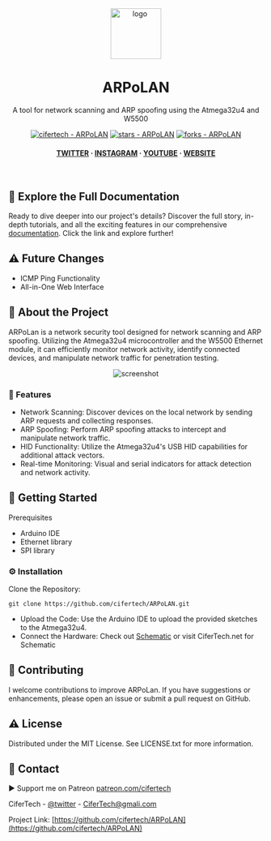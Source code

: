 <div align="center">

  <img src="https://user-images.githubusercontent.com/62047147/195847997-97553030-3b79-4643-9f2c-1f04bba6b989.png" alt="logo" width="100" height="auto" />
  <h1>ARPoLAN</h1>
   
  <p>
    A tool for network scanning and ARP spoofing using the Atmega32u4 and W5500
  </p>
   

 
<!-- Badges -->

<a href="https://github.com/cifertech/ARPoLAN" title="Go to GitHub repo"><img src="https://img.shields.io/static/v1?label=cifertech&message=ARPoLAN&color=white&logo=github" alt="cifertech - ARPoLAN"></a>
<a href="https://github.com/cifertech/ARPoLAN"><img src="https://img.shields.io/github/stars/cifertech/ARPoLAN?style=social" alt="stars - ARPoLAN"></a>
<a href="https://github.com/cifertech/ARPoLAN"><img src="https://img.shields.io/github/forks/cifertech/ARPoLAN?style=social" alt="forks - ARPoLAN"></a>
   
<h4>
    <a href="https://twitter.com/cifertech1">TWITTER</a>
  <span> · </span>
    <a href="https://www.instagram.com/cifertech/">INSTAGRAM</a>
  <span> · </span>
    <a href="https://www.youtube.com/c/techcifer">YOUTUBE</a>
  <span> · </span>
    <a href="https://cifertech.net/">WEBSITE</a>
  </h4>
</div> 
 
<br />


## 📖 Explore the Full Documentation

Ready to dive deeper into our project's details? Discover the full story, in-depth tutorials, and all the exciting features in our comprehensive [documentation](https://cifertech.net/esp32-div-your-swiss-army-knife-for-wireless-networks/). Click the link and explore further!


## ⚠ Future Changes
- ICMP Ping Functionality
- All-in-One Web Interface
  

<!-- About the Project -->
## :star2: About the Project
ARPoLan is a network security tool designed for network scanning and ARP spoofing. Utilizing the Atmega32u4 microcontroller and the W5500 Ethernet module, it can efficiently monitor network activity, identify connected devices, and manipulate network traffic for penetration testing.



<div align="center"> 
  <img src="https://github.com/cifertech/ARPoLAN/assets/62047147/593631ab-769f-4ccb-b27d-4ea4459a8fac" alt="screenshot" width="Auto" height="Auto" />
</div>


<!-- Features -->
### 🎯 Features

- Network Scanning: Discover devices on the local network by sending ARP requests and collecting responses.
- ARP Spoofing: Perform ARP spoofing attacks to intercept and manipulate network traffic.
- HID Functionality: Utilize the Atmega32u4's USB HID capabilities for additional attack vectors.
- Real-time Monitoring: Visual and serial indicators for attack detection and network activity.


<!-- etting Started -->
## 🧰 Getting Started
Prerequisites
- Arduino IDE
- Ethernet library
- SPI library

<!-- Installation -->
### ⚙️ Installation
Clone the Repository:
```
git clone https://github.com/cifertech/ARPoLAN.git
```
- Upload the Code: Use the Arduino IDE to upload the provided sketches to the Atmega32u4.
- Connect the Hardware: Check out [Schematic](https://github.com/cifertech/ARPoLAN/tree/main/Schematic) or visit CiferTech.net for Schematic


<!-- Contributing -->
## :wave: Contributing
I welcome contributions to improve ARPoLan. If you have suggestions or enhancements, please open an issue or submit a pull request on GitHub.


<!-- License --> 
## :warning: License
 
Distributed under the MIT License. See LICENSE.txt for more information.


<!-- Contact -->
## :handshake: Contact 

▶ Support me on Patreon [patreon.com/cifertech](https://www.patreon.com/cifertech)

CiferTech - [@twitter](https://twitter.com/techcifer) - CiferTech@gmali.com

Project Link: [https://github.com/cifertech/ARPoLAN](https://github.com/cifertech/ARPoLAN)

 
 
